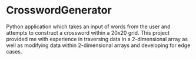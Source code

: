 # CrosswordGenerator
Python application which takes an input of words from the user and attempts to construct a crossword within a 20x20 grid. This project provided me with experience in traversing data in a 2-dimensional array as well as modifying data within 2-dimensional arrays and developing for edge cases.
